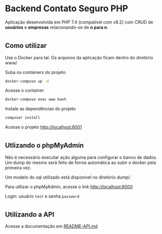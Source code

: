 # Backend Contato Seguro PHP

Aplicação desenvolvida em PHP 7.4 (compatível com v8.2) com CRUD de **usuários** e **empresas** relacionando-se de __n para n__.

#
## Como utilizar

Use o Docker para tal. Os arquivos da aplicação ficam dentro do diretório www/

Suba os containers do projeto
```sh
docker-compose up -d
```

Acesse o container
```sh
docker-compose exec www bash
```

Instale as dependências do projeto
```sh
composer install
```
 

Acesse o projeto
[http://localhost:8001](http://localhost:8001)


#
## Utlizando o phpMyAdmin

Não é necessário executar ação alguma para configurar o banco de dados. Um dump do mesmo será feito de forma automática ao subir o docker pela primeira vez.

Um modelo do sql utilizado está disponível no diretório *dump/*.


Para utilizar o phpMyAdmin, acesse o link [http://localhost:8000](http://localhost:8000)

Login: usuário `test` e senha `password`

#
## Utilizando a API

Acesse a documentação em [README-API.md](README-API.md)